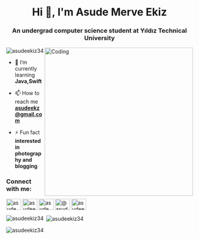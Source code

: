<h1 align="center">Hi 👋, I'm Asude Merve Ekiz</h1>
<h3 align="center">An undergrad computer science student at Yıldız Technical University</h3>
<img align="right" alt="Coding" width="400" src="https://c.tenor.com/PP9v7VIs6R4AAAAd/scaler-create-impact.gif">

<p align="left"> <img src="https://komarev.com/ghpvc/?username=asudeekiz34&label=Profile%20views&color=0e75b6&style=flat" alt="asudeekiz34" /> </p>

- 🌱 I’m currently learning **Java,Swift**

- 📫 How to reach me **asudeekz@gmail.com**

- ⚡ Fun fact **interested in photography and blogging**

<h3 align="left">Connect with me:</h3>
<p align="left">
<a href="https://twitter.com/asudemerveekiz" target="blank"><img align="center" src="https://raw.githubusercontent.com/rahuldkjain/github-profile-readme-generator/master/src/images/icons/Social/twitter.svg" alt="asudemerveekiz" height="30" width="40" /></a>
<a href="https://linkedin.com/in/asudeekz" target="blank"><img align="center" src="https://raw.githubusercontent.com/rahuldkjain/github-profile-readme-generator/master/src/images/icons/Social/linked-in-alt.svg" alt="asudeekz" height="30" width="40" /></a>
<a href="https://instagram.com/asude.ekiz" target="blank"><img align="center" src="https://raw.githubusercontent.com/rahuldkjain/github-profile-readme-generator/master/src/images/icons/Social/instagram.svg" alt="asude.ekiz" height="30" width="40" /></a>
<a href="https://medium.com/@asudeekz" target="blank"><img align="center" src="https://raw.githubusercontent.com/rahuldkjain/github-profile-readme-generator/master/src/images/icons/Social/medium.svg" alt="@asudeekz" height="30" width="40" /></a>
<a href="https://www.hackerrank.com/asudeekz" target="blank"><img align="center" src="https://raw.githubusercontent.com/rahuldkjain/github-profile-readme-generator/master/src/images/icons/Social/hackerrank.svg" alt="asudeekz" height="30" width="40" /></a>
</p>

<p><img align="left" src="https://github-readme-stats.vercel.app/api/top-langs?username=asudeekiz34&show_icons=true&locale=en&layout=compact" alt="asudeekiz34" /></p>

<p>&nbsp;<img align="center" src="https://github-readme-stats.vercel.app/api?username=asudeekiz34&show_icons=true&locale=en" alt="asudeekiz34" /></p>

<p><img align="center" src="https://github-readme-streak-stats.herokuapp.com/?user=asudeekiz34&" alt="asudeekiz34" /></p>
